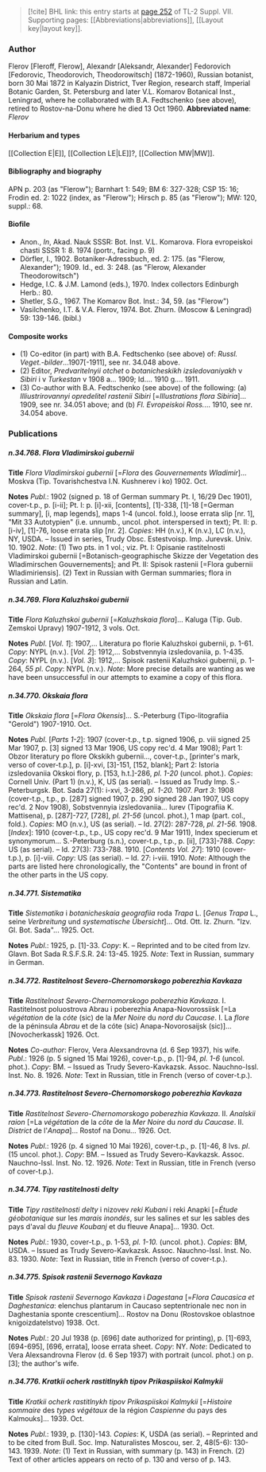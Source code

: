 > [!cite] BHL link: this entry starts at [page 252](https://www.biodiversitylibrary.org/page/33259756) of TL-2 Suppl. VII.
> Supporting pages: [[Abbreviations|abbreviations]], [[Layout key|layout key]].

### Author

Flerov \[Fleroff, Flerow\], Alexandr \[Aleksandr, Alexander\] Fedorovich \[Fedorovic, Theodorovich, Theodorowitsch\] (1872-1960), Russian botanist, born 30 Mai 1872 in Kalyazin District, Tver Region, research staff, Imperial Botanic Garden, St. Petersburg and later V.L. Komarov Botanical Inst., Leningrad, where he collaborated with B.A. Fedtschenko (see above), retired to Rostov-na-Donu where he died 13 Oct 1960. 
**Abbreviated name**: *Flerov*

#### Herbarium and types

[[Collection E|E]], [[Collection LE|LE]]?, [[Collection MW|MW]].

#### Bibliography and biography

APN p. 203 (as "Flerow"); Barnhart 1: 549; BM 6: 327-328; CSP 15: 16; Frodin ed. 2: 1022 (index, as "Flerow"); Hirsch p. 85 (as "Flerow"); MW: 120, suppl.: 68.

#### Biofile

- Anon., *In*, Akad. Nauk SSSR: Bot. Inst. V.L. Komarova. Flora evropeiskoi chasti SSSR 1: 8. 1974 (portr., facing p. 9)
- Dörfler, I., 1902. Botaniker-Adressbuch, ed. 2: 175. (as "Flerow, Alexander"); 1909. Id., ed. 3: 248. (as "Flerow, Alexander Theodorowitsch")
- Hedge, I.C. & J.M. Lamond (eds.), 1970. Index collectors Edinburgh Herb.: 80.
- Shetler, S.G., 1967. The Komarov Bot. Inst.: 34, 59. (as "Flerow")
- Vasilchenko, I.T. & V.A. Flerov, 1974. Bot. Zhurn. (Moscow & Leningrad) 59: 139-146. (bibl.)

#### Composite works

- (1) Co-editor (in part) with B.A. Fedtschenko (see above) of: *Russl. Veget.-bilder*...1907\[-1911\], see nr. 34.048 above.
- (2) Editor, *Predvaritelnyii otchet* o *botanicheskikh izsledovaniyakh* v *Sibiri* i v *Turkestan* v 1908 a... 1909; Id.... 1910 g.... 1911.
- (3) Co-author with B.A. Fedtschenko (see above) of the following:
(a) *Illiustrirovannyi opredelitel rastenii Sibiri* \[=*Illustrations flora Sibiria*\]... 1909, see nr. 34.051 above; and
(b) *Fl. Evropeiskoi Ross.*... 1910, see nr. 34.054 above.

### Publications

##### n.34.768. Flora Vladimirskoi gubernii

**Title**
*Flora Vladimirskoi gubernii* \[=*Flora* des *Gouvernements Wladimir*\]... Moskva (Tip. Tovarishchestva I.N. Kushnerev i ko) 1902. Oct.

**Notes**
*Publ*.: 1902 (signed p. 18 of German summary Pt. I, 16/29 Dec 1901), cover-t.p., p. \[i-ii\]; Pt. I: p. \[i\]-xii, \[contents\], \[1\]-338, \[1\]-18 \[=German summary\], \[i, map legends\], maps 1-4 (uncol. fold.), loose errata slip \[nr. 1\], "Mit 33 Autotypien" (i.e. unnumb., uncol. phot. interspersed in text); Pt. II: p. \[i-iv\], \[1\]-76, loose errata slip \[nr. 2\]. *Copies*: HH (n.v.), K (n.v.), LC (n.v.), NY, USDA. – Issued in series, Trudy Obsc. Estestvoisp. Imp. Jurevsk. Univ. 10. 1902.
*Note*: (1) Two pts. in 1 vol.; viz. Pt. I: Opisanie rastitelnosti Vladimirskoi gubernii \[=Botanisch-geographische Skizze der Vegetation des Wladimirschen Gouvernements\]; and Pt. II: Spisok rastenii \[=Flora gubernii Wladimiriensis\]. (2) Text in Russian with German summaries; flora in Russian and Latin.

##### n.34.769. Flora Kaluzhskoi gubernii

**Title**
*Flora Kaluzhskoi gubernii* \[=*Kaluzhskaia flora*\]... Kaluga (Tip. Gub. Zemskoi Upravy) 1907-1912, 3 vols. Oct.

**Notes**
*Publ*. \[*Vol. 1*\]: 1907,... Literatura po florie Kaluzhskoi gubernii, p. 1-61. *Copy*: NYPL (n.v.).
\[*Vol. 2*\]: 1912,... Sobstvennyia izsledovaniia, p. 1-435. *Copy*: NYPL (n.v.).
\[*Vol. 3*\]: 1912,... Spisok rastenii Kaluzhskoi gubernii, p. 1-264, *55 pl*. *Copy*: NYPL (n.v.).
*Note*: More precise details are wanting as we have been unsuccessful in our attempts to examine a copy of this flora.

##### n.34.770. Okskaia flora

**Title**
*Okskaia flora* \[=*Flora Okensis*\]... S.-Peterburg (Tipo-litografiia "Gerold") 1907-1910. Oct.

**Notes**
*Publ*. \[*Parts 1-2*\]: 1907 (cover-t.p., t.p. signed 1906, p. viii signed 25 Mar 1907, p. \[3\] signed 13 Mar 1906, US copy rec'd. 4 Mar 1908); Part 1: Obzor literatury po flore Okskikh gubernii..., cover-t.p., \[printer's mark, verso of cover-t.p.\], p. \[i\]-xvi, \[3\]-151, \[152, blank\]; Part 2: Istoria izsledovaniia Okskoi flory, p. \[153, h.t.\]-286, *pl. 1-20* (uncol. phot.). *Copies*: Cornell Univ. (Part 1) (n.v.), K, US (as serial). – Issued as Trudy Imp. S.-Peterburgsk. Bot. Sada 27(1): i-xvi, 3-286, *pl. 1-20.* 1907.
*Part 3*: 1908 (cover-t.p., t.p., p. \[287\] signed 1907, p. 290 signed 28 Jan 1907, US copy rec'd. 2 Nov 1908), Sobstvennyia izsledovaniia... Iurev (Tipografiia K. Mattisena), p. \[287\]-727, \[728\], *pl. 21-56* (uncol. phot.), 1 map (part. col., fold.). *Copies*: MO (n.v.), US (as serial). – Id. 27(2): 287-728, *pl. 21-56.* 1908.
\[*Index*\]: 1910 (cover-t.p., t.p., US copy rec'd. 9 Mar 1911), Index specierum et synonymorum... S.-Peterburg (s.n.), cover-t.p., t.p., p. \[ii\], \[733\]-788. *Copy*: US (as serial). – Id. 27(3): 733-788. 1910.
\[*Contents Vol. 27*\]: 1910 (cover-t.p.), p. \[i\]-viii. *Copy*: US (as serial). – Id. 27: i-viii. 1910.
*Note*: Although the parts are listed here chronologically, the "Contents" are bound in front of the other parts in the US copy.

##### n.34.771. Sistematika

**Title**
*Sistematika* i *botanicheskaia geografiia* roda *Trapa* L. \[*Genus Trapa* L., seine *Verbreitung* und *systematische Übersicht*\]... Otd. Ott. Iz. Zhurn. "Izv. Gl. Bot. Sada"... 1925. Oct.

**Notes**
*Publ*.: 1925, p. \[1\]-33. *Copy*: K. – Reprinted and to be cited from Izv. Glavn. Bot Sada R.S.F.S.R. 24: 13-45. 1925.
*Note*: Text in Russian, summary in German.

##### n.34.772. Rastitelnost Severo-Chernomorskogo poberezhia Kavkaza

**Title**
*Rastitelnost Severo-Chernomorskogo poberezhia Kavkaza*. I. Rastitelnost poluostrova Abrau i poberezhia Anapa-Novorossiisk \[=La *végétation* de la *cóte* (sic) de la *Mer Noire* du *nord du Caucase*. I. La *flore* de la péninsula *Abrau* et de la cóte (sic) Anapa-Novorosaijsk (sic)\]... \[Novocherkassk\] 1926. Oct.

**Notes**
*Co-author*: Flerov, Vera Alexsandrovna (d. 6 Sep 1937), his wife.
*Publ*.: 1926 (p. 5 signed 15 Mai 1926), cover-t.p., p. \[1\]-94, *pl. 1-6* (uncol. phot.). *Copy*: BM. – Issued as Trudy Severo-Kavkazsk. Assoc. Nauchno-Issl. Inst. No. 8. 1926.
*Note*: Text in Russian, title in French (verso of cover-t.p.).

##### n.34.773. Rastitelnost Severo-Chernomorskogo poberezhia Kavkaza

**Title**
*Rastitelnost Severo-Chernomorskogo poberezhia Kavkaza*. II. *Analskii raion* \[=La *végétation* de la *côte* de la *Mer Noire* du *nord du Caucase*. II. *District* de l'*Anapa*\]... Rostof na Donu... 1926. Oct.

**Notes**
*Publ*.: 1926 (p. 4 signed 10 Mai 1926), cover-t.p., p. \[1\]-46, 8 lvs. *pl*. (15 uncol. phot.).
*Copy*: BM. – Issued as Trudy Severo-Kavkazsk. Assoc. Nauchno-Issl. Inst. No. 12. 1926.
*Note*: Text in Russian, title in French (verso of cover-t.p.).

##### n.34.774. Tipy rastitelnosti delty

**Title**
*Tipy rastitelnosti delty* i nizovev *reki Kubani* i reki Anapki \[=*Étude géobotanique* sur les *marais inondés*, sur les salines et sur les sables des pays d'aval du *fleuve Koubanj* et du fleuve Anapa\]... 1930. Oct.

**Notes**
*Publ*.: 1930, cover-t.p., p. 1-53, *pl. 1-10.* (uncol. phot.). *Copies*: BM, USDA. – Issued as Trudy Severo-Kavkazsk. Assoc. Nauchno-Issl. Inst. No. 83. 1930.
*Note*: Text in Russian, title in French (verso of cover-t.p.).

##### n.34.775. Spisok rastenii Severnogo Kavkaza

**Title**
*Spisok rastenii Severnogo Kavkaza* i *Dagestana* \[=*Flora Caucasica et Daghestanica*: elenchus plantarum in Caucaso septentrionale nec non in Daghestania sponte crescentium\]... Rostov na Donu (Rostovskoe oblastnoe knigoizdatelstvo) 1938. Oct.

**Notes**
*Publ*.: 20 Jul 1938 (p. \[696\] date authorized for printing), p. \[1\]-693, \[694-695\], \[696, errata\], loose errata sheet. *Copy*: NY.
*Note*: Dedicated to Vera Alexsandrovna Flerov (d. 6 Sep 1937) with portrait (uncol. phot.) on p. \[3\]; the author's wife.

##### n.34.776. Kratkii ocherk rastitlnykh tipov Prikaspiiskoi Kalmykii

**Title**
*Kratkii ocherk rastitlnykh tipov Prikaspiiskoi Kalmykii* \[=*Histoire sommaire* des *types végétaux* de la région *Caspienne* du pays des Kalmouks\]... 1939. Oct.

**Notes**
*Publ*.: 1939, p. \[130\]-143. *Copies*: K, USDA (as serial). – Reprinted and to be cited from Bull. Soc. Imp. Naturalistes Moscou, ser. 2, 48(5-6): 130-143. 1939.
*Note*: (1) Text in Russian, with summary (p. 143) in French. (2) Text of other articles appears on recto of p. 130 and verso of p. 143.

